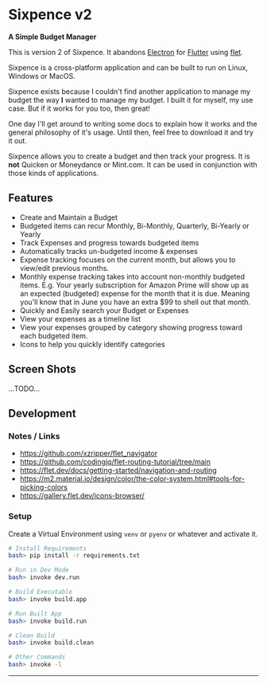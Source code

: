 # Sixpence v2

**A Simple Budget Manager**

This is version 2 of Sixpence. It abandons [Electron][electron] for [Flutter][flutter] using [flet][Flet].

Sixpence is a cross-platform application and can be built to run on Linux, Windows or MacOS.

Sixpence exists because I couldn't find another application to manage my budget
the way **I** wanted to manage my budget. I built it for myself, my use case.
But if it works for you too, then great!

One day I'll get around to writing some docs to explain how it works and the general philosophy of it's usage. Until then, feel free to download it and try it out.

Sixpence allows you to create a budget and then track your progress. It is **not** Quicken or Moneydance or Mint.com. It can be used in conjunction with those kinds of applications.

## Features
* Create and Maintain a Budget
* Budgeted items can recur Monthly, Bi-Monthly, Quarterly, Bi-Yearly or Yearly
* Track Expenses and progress towards budgeted items
* Automatically tracks un-budgeted income & expenses
* Expense tracking focuses on the current month, but allows you to view/edit previous months.
* Monthly expense tracking takes into account non-monthly budgeted items. E.g. Your yearly subscription for Amazon Prime will show up as an expected (budgeted) expense for the month that it is due. Meaning you'll know that in June you have an extra $99 to shell out that month.
* Quickly and Easily search your Budget or Expenses
* View your expenses as a timeline list
* View your expenses grouped by category showing progress toward each budgeted item.
* Icons to help you quickly identify categories

## Screen Shots
...TODO...


## Development
### Notes / Links
* https://github.com/xzripper/flet_navigator
* https://github.com/codingjq/flet-routing-tutorial/tree/main
* https://flet.dev/docs/getting-started/navigation-and-routing
* https://m2.material.io/design/color/the-color-system.html#tools-for-picking-colors
* https://gallery.flet.dev/icons-browser/


### Setup
Create a Virtual Environment using `venv` or `pyenv` or whatever and activate it.

``` bash
# Install Requirements
bash> pip install -r requirements.txt

# Run in Dev Mode
bash> invoke dev.run

# Build Executable
bash> invoke build.app

# Run Built App
bash> invoke build.run

# Clean Build
bash> invoke build.clean

# Other Commands
bash> invoke -l
```

-----

[electron]: https://electronjs.org
[flet]: https://flet.dev
[flutter]: https://flutter.dev
